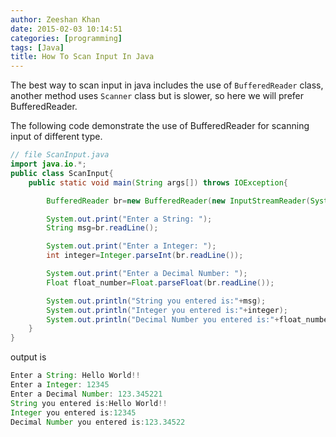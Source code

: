 ```yaml
---
author: Zeeshan Khan
date: 2015-02-03 10:14:51
categories: [programming]
tags: [Java]
title: How To Scan Input In Java
---
```


The best way to scan input in java includes the use of `BufferedReader` class, another method uses `Scanner` class but is slower, so here we will prefer BufferedReader.

The following code demonstrate the use of BufferedReader for scanning input of different type.

```java
// file ScanInput.java
import java.io.*;
public class ScanInput{
	public static void main(String args[]) throws IOException{

		BufferedReader br=new BufferedReader(new InputStreamReader(System.in));

		System.out.print("Enter a String: ");
		String msg=br.readLine();

		System.out.print("Enter a Integer: ");
		int integer=Integer.parseInt(br.readLine());

		System.out.print("Enter a Decimal Number: ");
		Float float_number=Float.parseFloat(br.readLine());

		System.out.println("String you entered is:"+msg);
		System.out.println("Integer you entered is:"+integer);
		System.out.println("Decimal Number you entered is:"+float_number);
	}
}

```
output is

```java
Enter a String: Hello World!!
Enter a Integer: 12345
Enter a Decimal Number: 123.345221
String you entered is:Hello World!!
Integer you entered is:12345
Decimal Number you entered is:123.34522
```
